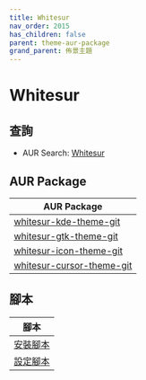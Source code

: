 ```yaml
---
title: Whitesur
nav_order: 2015
has_children: false
parent: theme-aur-package
grand_parent: 佈景主題
---
```



# Whitesur


## 查詢

* AUR Search: [Whitesur](https://aur.archlinux.org/packages?O=0&SeB=nd&K=Whitesur&outdated=&SB=m&SO=d&PP=50&submit=Go)


## AUR Package

| AUR Package |
| --- |
| [whitesur-kde-theme-git](https://aur.archlinux.org/packages/whitesur-kde-theme-git) |
| [whitesur-gtk-theme-git](https://aur.archlinux.org/packages/whitesur-gtk-theme-git) |
| [whitesur-icon-theme-git](https://aur.archlinux.org/packages/whitesur-icon-theme-git) |
| [whitesur-cursor-theme-git](https://aur.archlinux.org/packages/whitesur-cursor-theme-git) |


## 腳本

| 腳本 |
| --- |
| [安裝腳本](https://github.com/samwhelp/ezarcher-adjustment/tree/main/prototype/theme/whitesur) |
| [設定腳本](https://github.com/samwhelp/ezarcher-adjustment/tree/main/prototype/de/kde-plasma/part/style/kde-plasma-style-white-sur-dark-breeze) |
